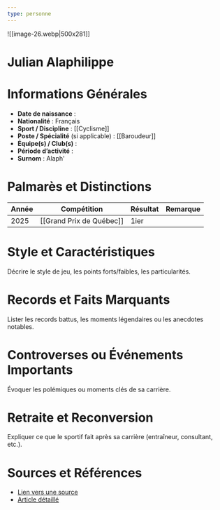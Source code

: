 ```yaml
---
type: personne
---
```

![[image-26.webp|500x281]]
# Julian Alaphilippe

# Informations Générales
- **Date de naissance** :  
- **Nationalité** :  Français
- **Sport / Discipline** :  [[Cyclisme]]
- **Poste / Spécialité** (si applicable) : [[Baroudeur]]
- **Équipe(s) / Club(s)** :  
- **Période d’activité** :  
- **Surnom** : Alaph'

# Palmarès et Distinctions
| Année | Compétition              | Résultat | Remarque |
| ----- | ------------------------ | -------- | -------- |
| 2025  | [[Grand Prix de Québec]] | 1ier     |          |

# Style et Caractéristiques
Décrire le style de jeu, les points forts/faibles, les particularités.

# Records et Faits Marquants
Lister les records battus, les moments légendaires ou les anecdotes notables.

# Controverses ou Événements Importants
Évoquer les polémiques ou moments clés de sa carrière.

# Retraite et Reconversion
Expliquer ce que le sportif fait après sa carrière (entraîneur, consultant, etc.).

# Sources et Références
- [Lien vers une source](#)
- [Article détaillé](#)
